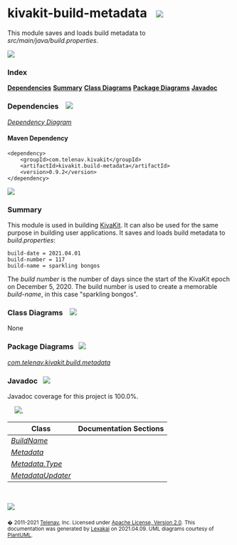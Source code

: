 # kivakit-build-metadata &nbsp;&nbsp;![](https://www.kivakit.org/images/tag-40.png)

This module saves and loads build metadata to *src/main/java/build.properties*.

![](https://www.kivakit.org/images/horizontal-line.png)

### Index

[**Dependencies**](#dependencies)
[**Summary**](#summary)
[**Class Diagrams**](#class-diagrams)
[**Package Diagrams**](#package-diagrams)
[**Javadoc**](#javadoc)

### Dependencies &nbsp;&nbsp; ![](https://www.kivakit.org/images/dependencies-40.png)

[*Dependency Diagram*](documentation/diagrams/dependencies.svg)

#### Maven Dependency

    <dependency>
        <groupId>com.telenav.kivakit</groupId>
        <artifactId>kivakit.build-metadata</artifactId>
        <version>0.9.2</version>
    </dependency>

![](https://www.kivakit.org/images/horizontal-line.png)

[//]: # (start-user-text)

### Summary <a name = "summary"></a>

This module is used in building [KivaKit](https://github.com/Telenav/kivakit). It can also be used for the same purpose
in building user applications. It saves and loads build metadata to *build.properties*:

    build-date = 2021.04.01
    build-number = 117
    build-name = sparkling bongos

The *build number* is the number of days since the start of the KivaKit epoch on
December 5, 2020. The build number is used to create a memorable *build-name*,
in this case "sparkling bongos".

[//]: # (end-user-text)

### Class Diagrams &nbsp; &nbsp;![](https://www.kivakit.org/images/diagram-48.png)

None

### Package Diagrams &nbsp;&nbsp;![](https://www.kivakit.org/images/box-40.png)

[*com.telenav.kivakit.build.metadata*](documentation/diagrams/com.telenav.kivakit.build.metadata.svg)

### Javadoc &nbsp;&nbsp;![](https://www.kivakit.org/images/books-40.png)

Javadoc coverage for this project is 100.0%.

&nbsp; &nbsp;  ![](https://www.kivakit.org/images/meter-100-12.png).



| Class | Documentation Sections |
|---|---|
| [*BuildName*](https://telenav.github.io/kivakit-build/javadoc/kivakit.build.metadata/com/telenav/kivakit/build/metadata/BuildName.html) |  |
| [*Metadata*](https://telenav.github.io/kivakit-build/javadoc/kivakit.build.metadata/com/telenav/kivakit/build/metadata/Metadata.html) |  |
| [*Metadata.Type*](https://telenav.github.io/kivakit-build/javadoc/kivakit.build.metadata/com/telenav/kivakit/build/metadata/Metadata.Type.html) |  |
| [*MetadataUpdater*](https://telenav.github.io/kivakit-build/javadoc/kivakit.build.metadata/com/telenav/kivakit/build/metadata/MetadataUpdater.html) |  |

[//]: # (start-user-text)



[//]: # (end-user-text)

<br/>

![](https://www.kivakit.org/images/horizontal-line.png)

<sub>� 2011-2021 [Telenav](http://telenav.com), Inc. Licensed under [Apache License, Version 2.0](../LICENSE).</sub>
<sub>This documentation was generated by [Lexakai](https://github.com/Telenav/lexakai) on 2021.04.09. UML diagrams courtesy
of [PlantUML](http://plantuml.com).</sub>

